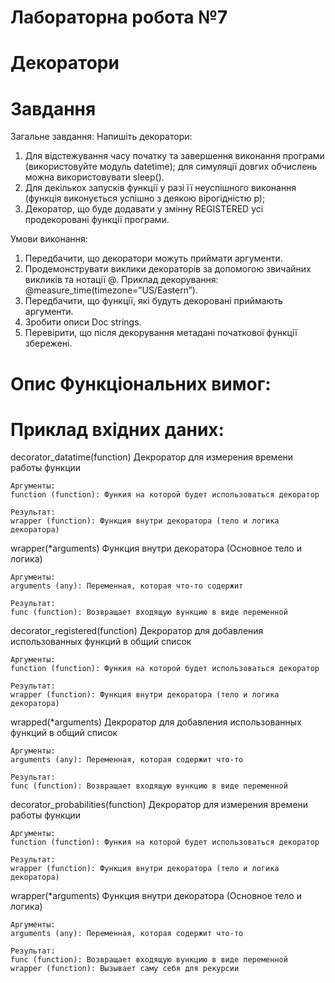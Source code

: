 # Лабораторна робота №7

# Декоратори

# Завдання

Загальне завдання:
Напишіть декоратори:
1. Для відстежування часу початку та завершення виконання програми
(використовуйте модуль datetime); для симуляції довгих обчислень можна
використовувати sleep().
2. Для декількох запусків функції у разі її неуспішного виконання (функція
виконується успішно з деякою вірогідністю р);
3. Декоратор, що буде додавати у змінну REGISTERED усі продекоровані
функції програми.
    
Умови виконання:
1. Передбачити, що декоратори можуть приймати аргументи.
2. Продемонструвати виклики декораторів за допомогою звичайних викликів
та нотації @. Приклад декорування: @measure_time(timezone=”US/Eastern”).
3. Передбачити, що функції, які будуть декоровані приймають аргументи.
4. Зробити описи Doc strings.
5. Перевірити, що після декорування метадані початкової функції збережені.

# Опис Функціональних вимог:

# Приклад вхідних даних:


decorator_datatime(function)
    Декроратор для измерения времени работы функции
    
    Аргументы:
    function (function): Функия на которой будет использоваться декоратор
    
    Результат:
    wrapper (function): Функция внутри декоратора (тело и логика декоратора)


wrapper(*arguments)
    Функция внутри декоратора (Основное тело и логика)
    
    Аргументы:
    arguments (any): Переменная, которая что-то содержит
    
    Результат:
    func (function): Возвращает входящую вункцию в виде переменной


decorator_registered(function)
    Декроратор для добавления использованных функций в общий список
    
    Аргументы:
    function (function): Функия на которой будет использоваться декоратор
    
    Результат:
    wrapper (function): Функция внутри декоратора (тело и логика декоратора)


wrapped(*arguments)
    Декроратор для добавления использованных функций в общий список
    
    Аргументы:
    arguments (any): Переменная, которая содержит что-то
    
    Результат:
    func (function): Возвращает входящую вункцию в виде переменной


decorator_probabilities(function)
    Декроратор для измерения времени работы функции
    
    Аргументы:
    function (function): Функия на которой будет использоваться декоратор
    
    Результат:
    wrapper (function): Функция внутри декоратора (тело и логика декоратора)


wrapper(*arguments)
    Функция внутри декоратора (Основное тело и логика)
    
    Аргументы:
    arguments (any): Переменная, которая содержит что-то
    
    Результат:
    func (function): Возвращает входящую вункцию в виде переменной
    wrapper (function): Вызывает саму себя для рекурсии